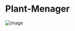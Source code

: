 # Plant-Menager
![image](https://user-images.githubusercontent.com/44716317/116791821-31f53500-aa93-11eb-8f8d-5a2ef594dcb7.png)

